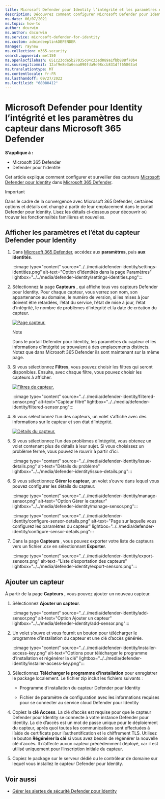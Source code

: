 ```yaml
---
title: Microsoft Defender pour Identity l’intégrité et les paramètres du capteur dans Microsoft 365 Defender
description: Découvrez comment configurer Microsoft Defender pour Identity capteurs et surveiller leur intégrité dans Microsoft 365 Defender
ms.date: 06/07/2021
ms.topic: how-to
author: dcurwin
ms.author: dacurwin
ms.service: microsoft-defender-for-identity
ms.custom: admindeeplinkDEFENDER
manager: raynew
ms.collection: m365-security
search.appverid: met150
ms.openlocfilehash: 651c23cde5b27035c04c33ed089a1fbb888f70b4
ms.sourcegitcommit: 12af9e8e3a6eaa090fda9e98ccb831dff65863a4
ms.translationtype: MT
ms.contentlocale: fr-FR
ms.lasthandoff: 09/27/2022
ms.locfileid: "68080412"
---
```

# <a name="microsoft-defender-for-identity-sensor-health-and-settings-in-microsoft-365-defender"></a>Microsoft Defender pour Identity l’intégrité et les paramètres du capteur dans Microsoft 365 Defender

**S’applique à :**

- Microsoft 365 Defender
- Defender pour l’identité

Cet article explique comment configurer et surveiller des capteurs [Microsoft Defender pour Identity](/defender-for-identity) dans [Microsoft 365 Defender](/microsoft-365/security/defender/overview-security-center).

>[!IMPORTANT]
>Dans le cadre de la convergence avec Microsoft 365 Defender, certaines options et détails ont changé à partir de leur emplacement dans le portail Defender pour Identity. Lisez les détails ci-dessous pour découvrir où trouver les fonctionnalités familières et nouvelles.

## <a name="view-defender-for-identity-sensor-settings-and-status"></a>Afficher les paramètres et l’état du capteur Defender pour Identity

1. Dans <a href="https://go.microsoft.com/fwlink/p/?linkid=2077139" target="_blank">Microsoft 365 Defender</a>, accédez aux **paramètres**, puis **aux identités**.

   :::image type="content" source="../../media/defender-identity/settings-identities.png" alt-text="Option d’identités dans la page Paramètres" lightbox="../../media/defender-identity/settings-identities.png":::

1. Sélectionnez la page **Capteurs** , qui affiche tous vos capteurs Defender pour Identity. Pour chaque capteur, vous verrez son nom, son appartenance au domaine, le numéro de version, si les mises à jour doivent être retardées, l’état du service, l’état de mise à jour, l’état d’intégrité, le nombre de problèmes d’intégrité et la date de création du capteur.

    [![Page capteur.](../../media/defender-identity/sensor-page.png)](../../media/defender-identity/sensor-page.png#lightbox)

    >[!NOTE]
    >Dans le portail Defender pour Identity, les paramètres du capteur et les informations d’intégrité se trouvaient à des emplacements distincts. Notez que dans Microsoft 365 Defender ils sont maintenant sur la même page.

1. Si vous sélectionnez **Filtres**, vous pouvez choisir les filtres qui seront disponibles. Ensuite, avec chaque filtre, vous pouvez choisir les capteurs à afficher.

    [![Filtres de capteur.](../../media/defender-identity/sensor-filters.png)](../../media/defender-identity/sensor-filters.png#lightbox)

    :::image type="content" source="../../media/defender-identity/filtered-sensor.png" alt-text="Capteur filtré" lightbox="../../media/defender-identity/filtered-sensor.png":::

1. Si vous sélectionnez l’un des capteurs, un volet s’affiche avec des informations sur le capteur et son état d’intégrité.

    [![Détails du capteur.](../../media/defender-identity/sensor-details.png)](../../media/defender-identity/sensor-details.png#lightbox)

1. Si vous sélectionnez l’un des problèmes d’intégrité, vous obtenez un volet contenant plus de détails à leur sujet. Si vous choisissez un problème fermé, vous pouvez le rouvrir à partir d’ici.

   :::image type="content" source="../../media/defender-identity/issue-details.png" alt-text="Détails du problème" lightbox="../../media/defender-identity/issue-details.png":::
    

1. Si vous sélectionnez **Gérer le capteur**, un volet s’ouvre dans lequel vous pouvez configurer les détails du capteur.

   :::image type="content" source="../../media/defender-identity/manage-sensor.png" alt-text="Option Gérer le capteur" lightbox="../../media/defender-identity/manage-sensor.png":::

   :::image type="content" source="../../media/defender-identity/configure-sensor-details.png" alt-text="Page sur laquelle vous configurez les paramètres du capteur" lightbox="../../media/defender-identity/configure-sensor-details.png":::

1. Dans la page **Capteurs** , vous pouvez exporter votre liste de capteurs vers un fichier .csv en sélectionnant **Exporter**.

   :::image type="content" source="../../media/defender-identity/export-sensors.png" alt-text="Liste d’exportation des capteurs" lightbox="../../media/defender-identity/export-sensors.png":::

## <a name="add-a-sensor"></a>Ajouter un capteur

À partir de la page **Capteurs** , vous pouvez ajouter un nouveau capteur.

1. Sélectionnez **Ajouter un capteur**.

   :::image type="content" source="../../media/defender-identity/add-sensor.png" alt-text="Option Ajouter un capteur" lightbox="../../media/defender-identity/add-sensor.png":::

1. Un volet s’ouvre et vous fournit un bouton pour télécharger le programme d’installation du capteur et une clé d’accès générée.

   :::image type="content" source="../../media/defender-identity/installer-access-key.png" alt-text="Options pour télécharger le programme d’installation et régénérer la clé" lightbox="../../media/defender-identity/installer-access-key.png":::

1. Sélectionnez **Télécharger le programme d’installation** pour enregistrer le package localement. Le fichier zip inclut les fichiers suivants :

    - Programme d’installation du capteur Defender pour Identity

    - Fichier de paramètre de configuration avec les informations requises pour se connecter au service cloud Defender pour Identity

1. Copiez la **clé Access**. La clé d’accès est requise pour que le capteur Defender pour Identity se connecte à votre instance Defender pour Identity. La clé d’accès est un mot de passe unique pour le déploiement du capteur, après quoi toutes les communications sont effectuées à l’aide de certificats pour l’authentification et le chiffrement TLS. Utilisez le bouton **Régénérer la clé** si vous avez besoin de régénérer la nouvelle clé d’accès. Il n’affecte aucun capteur précédemment déployé, car il est utilisé uniquement pour l’inscription initiale du capteur.

1. Copiez le package sur le serveur dédié ou le contrôleur de domaine sur lequel vous installez le capteur Defender pour Identity.

## <a name="see-also"></a>Voir aussi

- [Gérer les alertes de sécurité Defender pour Identity](manage-security-alerts.md)
